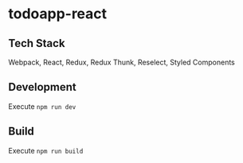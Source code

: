 # todoapp-react
## Tech Stack
Webpack, React, Redux, Redux Thunk, Reselect, Styled Components

## Development
Execute `npm run dev`

## Build
Execute `npm run build`
